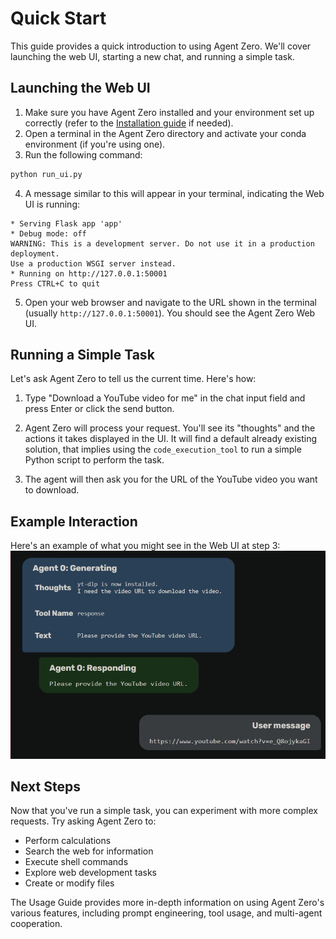 # Quick Start
This guide provides a quick introduction to using Agent Zero. We'll cover launching the web UI, starting a new chat, and running a simple task.

## Launching the Web UI
1. Make sure you have Agent Zero installed and your environment set up correctly (refer to the [Installation guide](2_installation.md) if needed).
2. Open a terminal in the Agent Zero directory and activate your conda environment (if you're using one).
3. Run the following command:

```bash
python run_ui.py
```

4.  A message similar to this will appear in your terminal, indicating the Web UI is running:

```
* Serving Flask app 'app'
* Debug mode: off
WARNING: This is a development server. Do not use it in a production deployment. 
Use a production WSGI server instead.
* Running on http://127.0.0.1:50001
Press CTRL+C to quit
```

5. Open your web browser and navigate to the URL shown in the terminal (usually `http://127.0.0.1:50001`). You should see the Agent Zero Web UI.

## Running a Simple Task
Let's ask Agent Zero to tell us the current time.  Here's how:

1.  Type "Download a YouTube video for me" in the chat input field and press Enter or click the send button.

2. Agent Zero will process your request.  You'll see its "thoughts" and the actions it takes displayed in the UI. It will find a default already existing solution, that implies using the `code_execution_tool` to run a simple Python script to perform the task.

3. The agent will then ask you for the URL of the YouTube video you want to download.

## Example Interaction
Here's an example of what you might see in the Web UI at step 3:
![1](res/image-24.png)

## Next Steps
Now that you've run a simple task, you can experiment with more complex requests. Try asking Agent Zero to:

* Perform calculations
* Search the web for information
* Execute shell commands
* Explore web development tasks
* Create or modify files

The Usage Guide provides more in-depth information on using Agent Zero's various features, including prompt engineering, tool usage, and multi-agent cooperation.